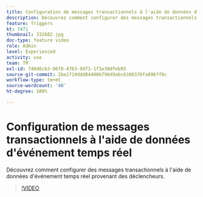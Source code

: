 ```yaml
---
title: Configuration de messages transactionnels à l'aide de données d'événement temps réel
description: Découvrez comment configurer des messages transactionnels à l'aide de données d'événement temps réel provenant des déclencheurs.
feature: Triggers
kt: 7471
thumbnail: 332602.jpg
doc-type: feature video
role: Admin
level: Experienced
activity: use
team: TM
exl-id: 748d6cb3-86f0-4763-9d71-1f1e30dfeb93
source-git-commit: 2be2719ddd84490b796d9abc6300376fa896ff0c
workflow-type: tm+mt
source-wordcount: '40'
ht-degree: 100%

---
```


# Configuration de messages transactionnels à l&#39;aide de données d&#39;événement temps réel

Découvrez comment configurer des messages transactionnels à l&#39;aide de données d&#39;événement temps réel provenant des déclencheurs.

>[!VIDEO](https://video.tv.adobe.com/v/332602?quality=12)
